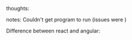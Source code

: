 thoughts:



notes:
Couldn't get program to run (issues were )



Difference between react and angular: